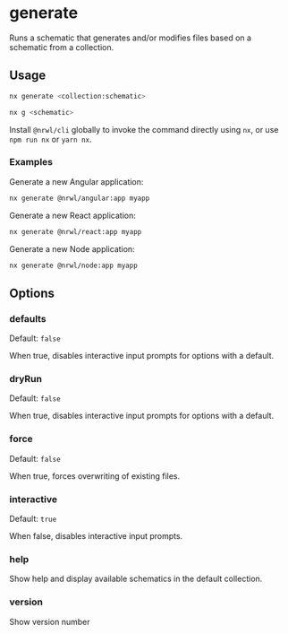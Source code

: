 # generate

Runs a schematic that generates and/or modifies files based on a schematic from a collection.

## Usage

```bash
nx generate <collection:schematic>
```

```bash
nx g <schematic>
```

Install `@nrwl/cli` globally to invoke the command directly using `nx`, or use `npm run nx` or `yarn nx`.

### Examples

Generate a new Angular application:

```bash
nx generate @nrwl/angular:app myapp
```

Generate a new React application:

```bash
nx generate @nrwl/react:app myapp
```

Generate a new Node application:

```bash
nx generate @nrwl/node:app myapp
```

## Options

### defaults

Default: `false`

When true, disables interactive input prompts for options with a default.

### dryRun

Default: `false`

When true, disables interactive input prompts for options with a default.

### force

Default: `false`

When true, forces overwriting of existing files.

### interactive

Default: `true`

When false, disables interactive input prompts.

### help

Show help and display available schematics in the default collection.

### version

Show version number
